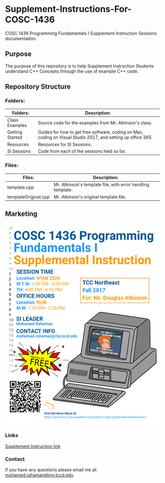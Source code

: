 # Supplement-Instructions-For-COSC-1436
COSC 1436 Programming Fundamentals I Supplement Instruction Sessions documentation.

## Purpose
The purpose of this repository is to help Supplement Instruction
Students understand C++ Concepts through the use of example C++
code.

## Repository Structure
### Folders:
| Folders:              | Description:                                                                                                  |
| ---                   | ---                                                                                                           |
| Class Examples        | Source code for the examples from Mr. Atkinson's class.                                                       |
| Getting Started       | Guides for how to get free software, coding on Mac, coding on Visual Studio 2017, and setting up office 365.  |
| Resources             | Resources for SI Sessions.                                                                                    |
| SI Sessions           | Code from each of the sessions held so far.                                                                   |

### Files:
| Files:                | Description:                                                  |
|---                    | ---                                                           |
| template.cpp          | Mr. Atkinson's template file, with error handling template.   |
| templateOriginal.cpp  | Mr. Atkinson's original template file.                        |


## Marketing
![FlyerFall2017](https://github.com/MegaMan501/Supplement-Instructions-For-COSC-1436/blob/master/Resources/Marketing/SI_Flyer_Fall_2017.png)

### Links
[Supplement Instruction link](https://www.tccd.edu/academics/academic-help/supplemental-instruction/)

### Contact
If you have any questions please email me at:
<a href="mailto:mohamed.rahaman@my.tccd.edu?Subject=About%Supplemental%Instuction">mohamed.rahaman@my.tccd.edu</a>
